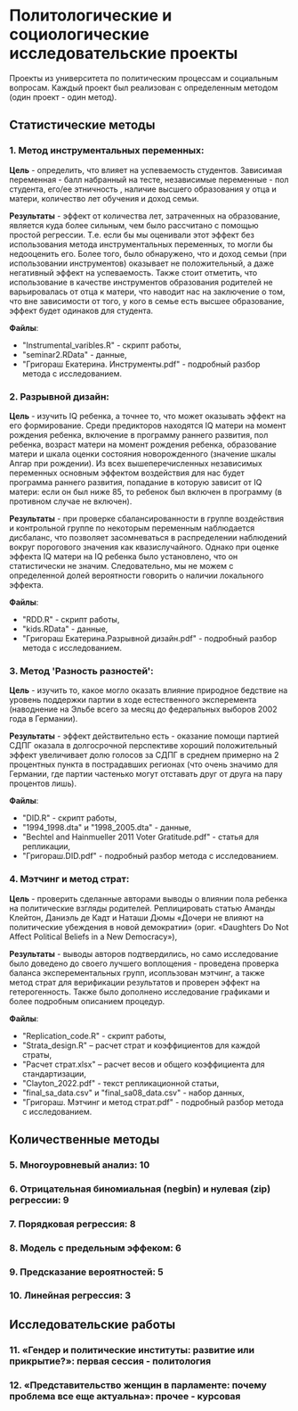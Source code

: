 # Политологические и социологические исследовательские проекты
Проекты из университета по политическим процессам и социальным вопросам. Каждый проект был реализован с определенным методом (один проект - один метод).

## Статистические методы

### 1. Метод инструментальных переменных:

**Цель** - определить, что влияет на успеваемость студентов. Зависимая переменная - балл набранный на тесте, независимые переменные - пол студента, его/ее этничность , наличие высшего образования у отца и матери, количество лет обучения и доход семьи.

**Результаты** - эффект от количества лет, затраченных на образование, является куда более сильным, чем было рассчитано с помощью простой регрессии. Т.е. если бы мы оценивали этот эффект без использования метода инструментальных переменных, то могли бы недооценить его. Более того, было обнаружено, что и доход семьи (при использовании инструментов) оказывает не положительный, а даже негативный эффект на успеваемость. Также стоит отметить, что использование в качестве инструментов образования родителей не варьировалась от отца к матери, что наводит нас на заключение о том, что вне зависимости от того, у кого в семье есть высшее образование, эффект будет одинаков для студента.

**Файлы**:
- "Instrumental_varibles.R" - скрипт работы, 
- "seminar2.RData" - данные, 
- "Григораш Екатерина. Инструменты.pdf" - подробный разбор метода с исследованием.

### 2. Разрывной дизайн:

**Цель** -  изучить IQ ребенка, а точнее то, что может оказывать эффект на его формирование. Среди предикторов находятся IQ матери на момент рождения ребенка, включение в программу раннего развития, пол ребенка, возраст матери на момент рождения ребенка, образование матери и шкала оценки состояния новорожденного (значение шкалы Апгар при рождении). Из всех вышеперечисленных независимых переменных основным эффектом воздействия для нас будет программа раннего развития, попадание в которую зависит от IQ матери: если он был ниже 85, то ребенок был включен в программу (в противном случае не включен).

**Результаты** - при проверке сбалансированности в группе воздействия и контрольной группе по некоторым переменным наблюдается дисбаланс, что позволяет засомневаться в распределении наблюдений вокруг порогового значения как квазислучайного. Однако при оценке эффекта IQ матери на IQ ребенка было установлено, что он статистически не значим. Следовательно, мы не можем с определенной долей вероятности говорить о наличии локального эффекта.

**Файлы**:
- "RDD.R" - скрипт работы, 
- "kids.RData" - данные, 
- "Григораш Екатерина.Разрывной дизайн.pdf" - подробный разбор метода с исследованием.

### 3. Метод 'Разность разностей':

**Цель** -  изучить то, какое могло оказать влияние природное бедствие на уровень поддержки партии в ходе естественного эксперемента (наводнение на Эльбе всего за месяц до федеральных выборов 2002 года в Германии).

**Результаты** - эффект действительно есть - оказание помощи партией СДПГ оказала в долгосрочной перспективе хороший положительный эффект увеличивает долю голосов за СДПГ в среднем примерно на 2 процентных пункта в пострадавших регионах (что очень значимо для Германии, где партии частенько могут отставать друг от друга на пару процентов лишь).

**Файлы**:
- "DID.R" - скрипт работы, 
- "1994_1998.dta" и "1998_2005.dta" - данные, 
- "Bechtel and Hainmueller 2011 Voter Gratitude.pdf" - статья для репликации,
- "Григораш.DID.pdf" - подробный разбор метода с исследованием.

### 4. Мэтчинг и метод страт:

**Цель** -  проверить сделанные авторами выводы о влиянии пола ребенка на политические взгляды родителей. Реплицировать статью Аманды Клейтон, Даниэль де Кадт и Наташи Дюмы «Дочери не влияют на политические убеждения в новой демократии» (ориг. «Daughters Do Not Affect Political Beliefs in a New Democracy»),

**Результаты** - выводы авторов подтвердились, но само исследование было доведено до своего лучшего воплощения - проведена проверка баланса эксперементальных групп, исопльзован мэтчинг, а также метод страт для верификации результатов и проверен эффект на гетерогенность. Также было дополнено исследование графиками и более подробным описанием процедур.

**Файлы**:
- "Replication_code.R" - скрипт работы,
- "Strata_design.R" – расчет страт и коэффициентов для каждой страты,
- "Расчет страт.xlsx" – расчет весов и общего коэффициента для стандартизации,
- "Clayton_2022.pdf" - текст репликационной статьи,
- "final_sa_data.csv" и "final_sa08_data.csv" - набор данных,
- "Григораш. Мэтчинг и метод страт.pdf" - подробный разбор метода с исследованием.

## Количественные методы

### 5. Многоуровневый анализ: 10

### 6. Отрицательная биномиальная (negbin) и нулевая (zip) регрессии: 9

### 7. Порядковая регрессия: 8

### 8. Модель с предельным эффеком: 6

### 9. Предсказание вероятностей: 5

### 10. Линейная регрессия: 3

## Исследовательские работы

### 11. «Гендер и политические институты: развитие или прикрытие?»: первая сессия - политология

### 12. «Представительство женщин в парламенте: почему проблема все еще актуальна»: прочее - курсовая

